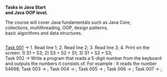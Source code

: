 **Tasks in Java Start**<br> 
**and Java OOP level.**<br>

The course will cover Java fundamentals such as Java Core,<br>
collections, multithreading, OOP, design patterns,<br>
basic algorithms and data structures.<br>
## 
<a href="https://github.com/LeeTovetz/Java-Tasks/tree/main/task001" >Task 001</a> -> 1. Read line 1; 2. Read line 2; 3. Read line 3; 4. Print on the screen: 1) S1 + S3; 2) S3 + S2 + S1; 3) S1 + S2 + S3;<br>
Task 002 -> Write a program that reads a 5-digit number from the keyboard and outputs the numbers it consists of. For example : It reads the number 54698;
Task 003 -> ;
Task 004 -> ;
Task 005 -> ;
Task 006 -> ;
Task 007 -> ;

